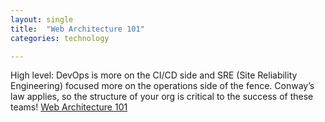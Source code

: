 ```yaml
---
layout: single
title:  "Web Architecture 101"
categories: technology

---
```

High level: DevOps is more on the CI/CD side and SRE (Site Reliability Engineering) focused more on the operations side of the fence. Conway’s law applies, so the structure of your org is critical to the success of these teams!
[Web Architecture 101](https://medium.com/storyblocks-engineering/web-architecture-101-a3224e126947)